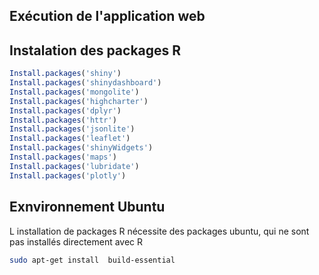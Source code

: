## Exécution de l'application web  
## Instalation des packages R
```R
Install.packages('shiny')
Install.packages('shinydashboard')
Install.packages('mongolite')
Install.packages('highcharter')
Install.packages('dplyr')
Install.packages('httr')
Install.packages('jsonlite')
Install.packages('leaflet')
Install.packages('shinyWidgets')
Install.packages('maps')
Install.packages('lubridate')
Install.packages('plotly')
```
## Exnvironnement Ubuntu 
L installation de packages R nécessite des packages ubuntu, qui ne sont pas installés directement avec R

```bash
sudo apt-get install  build-essential
```





